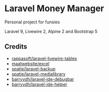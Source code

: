 # Laravel Money Manager
Personal project for funsies

Laravel 9, Livewire 2, Alpine 2 and Bootstrap 5

## Credits

- [rappasoft/laravel-livewire-tables](https://github.com/rappasoft/laravel-livewire-tables)
- [maatwebsite/excel](https://github.com/Maatwebsite/Laravel-Excel)
- [spatie/laravel-backup](https://github.com/spatie/laravel-backup)
- [spatie/laravel-medialibrary](https://github.com/spatie/laravel-medialibrary)
- [barryvdh/laravel-ide-debugbar](https://github.com/barryvdh/laravel-debugbar)
- [barryvdh/laravel-ide-helper](https://github.com/barryvdh/laravel-ide-helper)